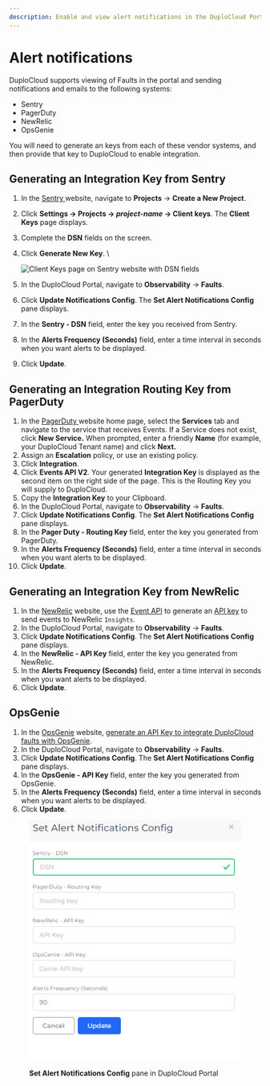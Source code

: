 ```yaml
---
description: Enable and view alert notifications in the DuploCloud Portal
---
```


# Alert notifications

DuploCloud supports viewing of Faults in the portal and sending notifications and emails to the following systems:&#x20;

* Sentry
* PagerDuty
* NewRelic
* OpsGenie

You will need to generate an keys from each of these vendor systems, and then provide that key to DuploCloud to enable integration.

## Generating an Integration Key from Sentry <a href="#id-1-toc-title" id="id-1-toc-title"></a>

1. In the [Sentry ](https://sentry.io/welcome/?utm\_source=google\&utm\_medium=cpc\&utm\_campaign=19655969969\&utm\_content=g\&utm\_term=sentry\&device=c\&gclid=CjwKCAjw5pShBhB\_EiwAvmnNV2cqd7lWEuiy\_n0HSuCc17JGB9vVYqdwm5\_QiDgJEXIWuz34u9h18hoCpbEQAvD\_BwE\&gclid=CjwKCAjw5pShBhB\_EiwAvmnNV2cqd7lWEuiy\_n0HSuCc17JGB9vVYqdwm5\_QiDgJEXIWuz34u9h18hoCpbEQAvD\_BwE)website, navigate to **Projects** -> **Create a New Project**.
2. Click **Settings -> Projects -> **_**project-name**_** -> Client keys**. The **Client Keys** page displays.
3. Complete the **DSN** fields on the screen.
4.  Click **Generate New Key**. \


    ![Client Keys page on Sentry website with DSN fields](https://duplocloud.com/wp-content/uploads/2021/11/sentry.png)


5. In the DuploCloud Portal, navigate to **Observability** -> **Faults**.
6. Click **Update Notifications Config**. The **Set Alert Notifications Config** pane displays.
7. In the **Sentry - DSN** field, enter the key you received from Sentry.
8. In the **Alerts Frequency (Seconds)** field, enter a time interval in seconds when you want alerts to be displayed.
9. Click **Update**.

## Generating an Integration Routing Key from PagerDuty <a href="#id-2-toc-title" id="id-2-toc-title"></a>

1. In the [PagerDuty ](https://www.pagerduty.com/)website home page, select the **Services** tab and navigate to the service that receives Events. If a Service does not exist, click **New Service.** When prompted, enter a friendly **Name** (for example, your DuploCloud Tenant name) and click **Next.**
2. Assign an **Escalation** policy, or use an existing policy.
3. Click **Integration**.
4. Click **Events API V2**. Your generated **Integration Key** is displayed as the second item on the right side of the page. This is the Routing Key you will supply to DuploCloud.
5. Copy the **Integration Key** to your Clipboard.
6. In the DuploCloud Portal, navigate to **Observability** -> **Faults**.
7. Click **Update Notifications Config**. The **Set Alert Notifications Config** pane displays.
8. In the **Pager Duty - Routing Key** field, enter the key you generated from PagerDuty.
9. In the **Alerts Frequency (Seconds)** field, enter a time interval in seconds when you want alerts to be displayed.
10. Click **Update**.

## Generating an Integration Key from NewRelic

1. In the [NewRelic](https://docs.newrelic.com/) website, use the [Event API](https://docs.newrelic.com/docs/data-apis/ingest-apis/event-api/introduction-event-api/) to generate an [API key](https://docs.newrelic.com/docs/apis/intro-apis/new-relic-api-keys/) to send events to NewRelic `Insights`.&#x20;
2. In the DuploCloud Portal, navigate to **Observability** -> **Faults**.
3. Click **Update Notifications Config**. The **Set Alert Notifications Config** pane displays.
4. In the **NewRelic - API Key** field, enter the key you generated from NewRelic.
5. In the **Alerts Frequency (Seconds)** field, enter a time interval in seconds when you want alerts to be displayed.
6. Click **Update**.

## OpsGenie

1. In the [OpsGenie](https://www.atlassian.com/software/opsgenie/what-is-opsgenie?\&aceid=\&adposition=\&adgroup=141766912743\&campaign=18808090465\&creative=632740825597\&device=c\&keyword=opsgenie\&matchtype=e\&network=g\&placement=\&ds\_kids=p74114620049\&ds\_e=GOOGLE\&ds\_eid=700000001786355\&ds\_e1=GOOGLE\&gclid=CjwKCAjw5pShBhB\_EiwAvmnNV-jSU1vYU3psSiv9g\_lb8lRx5waZPMsYfcqoIv3ONXKt-fR5KsHCcxoCRvEQAvD\_BwE\&gclsrc=aw.ds) website, [generate an API Key to integrate DuploCloud faults with OpsGenie](https://support.atlassian.com/opsgenie/docs/what-is-a-default-api-integration/).
2. In the DuploCloud Portal, navigate to **Observability** -> **Faults**.
3. Click **Update Notifications Config**. The **Set Alert Notifications Config** pane displays.
4. In the **OpsGenie - API Key** field, enter the key you generated from OpsGenie.
5. In the **Alerts Frequency (Seconds)** field, enter a time interval in seconds when you want alerts to be displayed.
6. Click **Update**.

<div align="left">

<figure><img src="../../.gitbook/assets/AWS_Set_notify_config.png" alt=""><figcaption><p><strong>Set Alert Notifications Config</strong> pane in DuploCloud Portal</p></figcaption></figure>

</div>

&#x20;                               &#x20;
